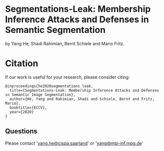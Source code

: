 # Segmentations-Leak: Membership Inference Attacks and Defenses in Semantic Segmentation
by Yang He, Shadi Rahimian, Bernt Schiele and Mario Fritz.

# Citation

If our work is useful for your research, please consider citing:

    @inproceedings{he2020segmentations_leak,
      title={Segmentations-Leak: Membership Inference Attacks and Defenses in Semantic Image Segmentation},
      author={He, Yang and Rahimian, Shadi and Schiele, Bernt and Fritz, Mario},
      booktitle={ECCV},
      year={2020}
    }

## Questions

Please contact 'yang.he@cispa.saarland' or 'yang@mpi-inf.mpg.de'
